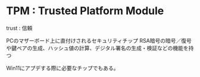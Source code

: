 # TPM : Trusted Platform Module

trust : 信頼

PCのマザーボード上に直付けされるセキュリティチップ
RSA暗号の暗号／復号や鍵ペアの生成、ハッシュ値の計算、デジタル署名の生成・検証などの機能を持つ

Win11にアプデする際に必要なチップでもある。